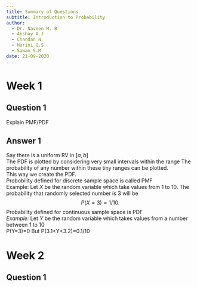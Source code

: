 ```yaml
---
title: Summary of Questions
subtitle: Introduction to Probability
author:
  - Dr. Naveen M. B
  - Akshay A.J
  - Chandan N
  - Harini G.S
  - Sawan S.M
date: 21-09-2020
...
```


# Week 1
## Question 1
Explain PMF/PDF

## Answer 1
Say there is a uniform RV in $[a,b]$\
The PDF is plotted by considering very small intervals within the range
The probability of any number within these tiny ranges can be plotted.\
This way we create the PDF.\
Probobility defined for discrete sample space is called PMF\
Example: Let $X$ be the random variable which take values from 1 to 10. The probability that randomly selected number is 3 will be
$$P(X=3)=1/10.$$
Probability defined for continuous sample space is PDF\
*Example:* Let $Y$ be the random variable which takes values from a number between $1$ to $10$\
P(Y=3)=0
But P(3.1<Y<3.2)=0.1/10

# Week 2
## Question 1